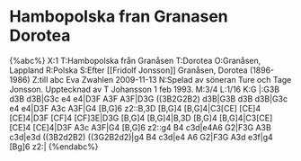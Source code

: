# Hambopolska fran Granasen Dorotea

{%abc%}
X:1
T:Hambopolska från Granåsen
T:Dorotea
O:Granåsen, Lappland
R:Polska
S:Efter [[Fridolf Jonsson]] Granåsen, Dorotea (1896-1986)
Z:till abc Eva Zwahlen 2009-11-13
N:Spelad av söneran Ture och Tage Jonsson. Upptecknad av T Johansson 1 feb 1993.
M:3/4
L:1/16
K:G
|:G3B d3B d3B|G3c e4 e4|D3F A3F A3F|D3G ((3B2G2B2) d3B|G3B d3B d3B|G3c e4 e4|D3F A3c A3F|G4 [B,G]6 z2::B,3D [B,G]4 [B,G]4|C3[CE] [CE]4 [CE]4|D3F [CF]4 [CF]3E|D3G [B,G]4 [B,G]4|B,3D [B,G]4 [B,G]4|C3[CE] [CE]4 [CE]4|D3F A3c A3F|G4 [B,G]6 z2::g4 B4 c3d|e4A6 G2|F3G A3B c3d|e3d ((3B2d2B2) ((3G2B2d2)|g4 B4 c3d|e4 A6 G2|F3G A3d e3f|g4 [Bg]6 z2:|
{%endabc%}


